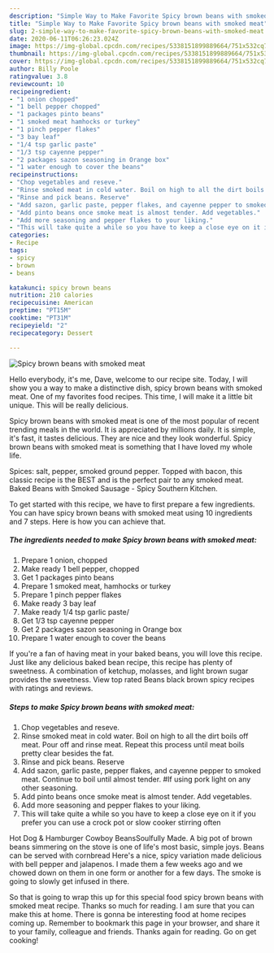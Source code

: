 ```yaml
---
description: "Simple Way to Make Favorite Spicy brown beans with smoked meat"
title: "Simple Way to Make Favorite Spicy brown beans with smoked meat"
slug: 2-simple-way-to-make-favorite-spicy-brown-beans-with-smoked-meat
date: 2020-06-11T06:26:23.024Z
image: https://img-global.cpcdn.com/recipes/5338151899889664/751x532cq70/spicy-brown-beans-with-smoked-meat-recipe-main-photo.jpg
thumbnail: https://img-global.cpcdn.com/recipes/5338151899889664/751x532cq70/spicy-brown-beans-with-smoked-meat-recipe-main-photo.jpg
cover: https://img-global.cpcdn.com/recipes/5338151899889664/751x532cq70/spicy-brown-beans-with-smoked-meat-recipe-main-photo.jpg
author: Billy Poole
ratingvalue: 3.8
reviewcount: 10
recipeingredient:
- "1 onion chopped"
- "1 bell pepper chopped"
- "1 packages pinto beans"
- "1 smoked meat hamhocks or turkey"
- "1 pinch pepper flakes"
- "3 bay leaf"
- "1/4 tsp garlic paste"
- "1/3 tsp cayenne pepper"
- "2 packages sazon seasoning in Orange box"
- "1 water enough to cover the beans"
recipeinstructions:
- "Chop vegetables and reseve."
- "Rinse smoked meat in cold water. Boil on high to all the dirt boils off meat. Pour off and rinse meat. Repeat this process until meat boils pretty clear besides the fat."
- "Rinse and pick beans. Reserve"
- "Add sazon, garlic paste, pepper flakes, and cayenne pepper to smoked meat. Continue to boil until almost tender. #If using pork light on any other seasoning."
- "Add pinto beans once smoke meat is almost tender. Add vegetables."
- "Add more seasoning and pepper flakes to your liking."
- "This will take quite a while so you have to keep a close eye on it if you prefer you can use a crock pot or slow cooker stirring often"
categories:
- Recipe
tags:
- spicy
- brown
- beans

katakunci: spicy brown beans 
nutrition: 210 calories
recipecuisine: American
preptime: "PT15M"
cooktime: "PT31M"
recipeyield: "2"
recipecategory: Dessert

---
```



![Spicy brown beans with smoked meat](https://img-global.cpcdn.com/recipes/5338151899889664/751x532cq70/spicy-brown-beans-with-smoked-meat-recipe-main-photo.jpg)

Hello everybody, it's me, Dave, welcome to our recipe site. Today, I will show you a way to make a distinctive dish, spicy brown beans with smoked meat. One of my favorites food recipes. This time, I will make it a little bit unique. This will be really delicious.

Spicy brown beans with smoked meat is one of the most popular of recent trending meals in the world. It is appreciated by millions daily. It is simple, it's fast, it tastes delicious. They are nice and they look wonderful. Spicy brown beans with smoked meat is something that I have loved my whole life.

Spices: salt, pepper, smoked ground pepper. Topped with bacon, this classic recipe is the BEST and is the perfect pair to any smoked meat. Baked Beans with Smoked Sausage - Spicy Southern Kitchen.


To get started with this recipe, we have to first prepare a few ingredients. You can have spicy brown beans with smoked meat using 10 ingredients and 7 steps. Here is how you can achieve that.

##### The ingredients needed to make Spicy brown beans with smoked meat:

1. Prepare 1 onion, chopped
1. Make ready 1 bell pepper, chopped
1. Get 1 packages pinto beans
1. Prepare 1 smoked meat, hamhocks or turkey
1. Prepare 1 pinch pepper flakes
1. Make ready 3 bay leaf
1. Make ready 1/4 tsp garlic paste/
1. Get 1/3 tsp cayenne pepper
1. Get 2 packages sazon seasoning in Orange box
1. Prepare 1 water enough to cover the beans


If you&#39;re a fan of having meat in your baked beans, you will love this recipe. Just like any delicious baked bean recipe, this recipe has plenty of sweetness. A combination of ketchup, molasses, and light brown sugar provides the sweetness. View top rated Beans black brown spicy recipes with ratings and reviews. 

##### Steps to make Spicy brown beans with smoked meat:

1. Chop vegetables and reseve.
1. Rinse smoked meat in cold water. Boil on high to all the dirt boils off meat. Pour off and rinse meat. Repeat this process until meat boils pretty clear besides the fat.
1. Rinse and pick beans. Reserve
1. Add sazon, garlic paste, pepper flakes, and cayenne pepper to smoked meat. Continue to boil until almost tender. #If using pork light on any other seasoning.
1. Add pinto beans once smoke meat is almost tender. Add vegetables.
1. Add more seasoning and pepper flakes to your liking.
1. This will take quite a while so you have to keep a close eye on it if you prefer you can use a crock pot or slow cooker stirring often


Hot Dog &amp; Hamburger Cowboy BeansSoulfully Made. A big pot of brown beans simmering on the stove is one of life&#39;s most basic, simple joys. Beans can be served with cornbread Here&#39;s a nice, spicy variation made delicious with bell pepper and jalapenos. I made them a few weeks ago and we chowed down on them in one form or another for a few days. The smoke is going to slowly get infused in there. 

So that is going to wrap this up for this special food spicy brown beans with smoked meat recipe. Thanks so much for reading. I am sure that you can make this at home. There is gonna be interesting food at home recipes coming up. Remember to bookmark this page in your browser, and share it to your family, colleague and friends. Thanks again for reading. Go on get cooking!
